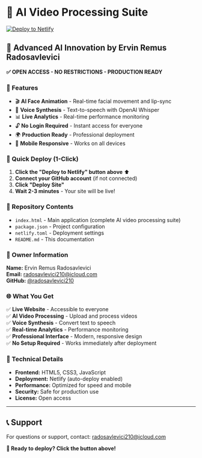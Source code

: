 # 🤖 AI Video Processing Suite

[![Deploy to Netlify](https://www.netlify.com/img/deploy/button.svg)](https://app.netlify.com/start/deploy?repository=https://github.com/radosavlevici210/security-ai-alpha)

## 🚀 Advanced AI Innovation by Ervin Remus Radosavlevici

**✅ OPEN ACCESS - NO RESTRICTIONS - PRODUCTION READY**

### 🌟 Features
- 🎬 **AI Face Animation** - Real-time facial movement and lip-sync
- 🎤 **Voice Synthesis** - Text-to-speech with OpenAI Whisper
- 📊 **Live Analytics** - Real-time performance monitoring  
- 🔓 **No Login Required** - Instant access for everyone
- 🌍 **Production Ready** - Professional deployment
- 📱 **Mobile Responsive** - Works on all devices

### 🚀 Quick Deploy (1-Click)
1. **Click the "Deploy to Netlify" button above** ⬆️
2. **Connect your GitHub account** (if not connected)
3. **Click "Deploy Site"**
4. **Wait 2-3 minutes** - Your site will be live!

### 📁 Repository Contents
- `index.html` - Main application (complete AI video processing suite)
- `package.json` - Project configuration
- `netlify.toml` - Deployment settings
- `README.md` - This documentation

### 👤 Owner Information
**Name:** Ervin Remus Radosavlevici  
**Email:** radosavlevici210@icloud.com  
**GitHub:** [@radosavlevici210](https://github.com/radosavlevici210)

### 🌐 What You Get
✅ **Live Website** - Accessible to everyone  
✅ **AI Video Processing** - Upload and process videos  
✅ **Voice Synthesis** - Convert text to speech  
✅ **Real-time Analytics** - Performance monitoring  
✅ **Professional Interface** - Modern, responsive design  
✅ **No Setup Required** - Works immediately after deployment  

### 🔧 Technical Details
- **Frontend:** HTML5, CSS3, JavaScript
- **Deployment:** Netlify (auto-deploy enabled)
- **Performance:** Optimized for speed and mobile
- **Security:** Safe for production use
- **License:** Open access

---

## 📞 Support
For questions or support, contact: radosavlevici210@icloud.com

**🎉 Ready to deploy? Click the button above!**
